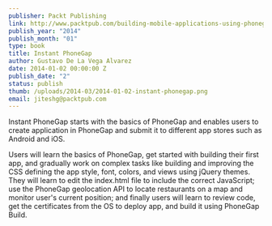 ```yaml
---
publisher: Packt Publishing
link: http://www.packtpub.com/building-mobile-applications-using-phonegap-with-the-geolocation-api/book
publish_year: "2014"
publish_month: "01"
type: book
title: Instant PhoneGap
author: Gustavo De La Vega Alvarez
date: 2014-01-02 00:00:00 Z
publish_date: "2"
status: publish
thumb: /uploads/2014-03/2014-01-02-instant-phonegap.png
email: jiteshg@packtpub.com
---
```


Instant PhoneGap starts with the basics of PhoneGap and enables users to create application in PhoneGap and submit it to different app stores such as Android and iOS.

Users will learn the basics of PhoneGap, get started with building their first app, and gradually work on complex tasks like building and improving the CSS defining the app style, font, colors, and views using jQuery themes. They will learn to edit the index.html file to include the correct JavaScript; use the PhoneGap geolocation API to locate restaurants on a map and monitor user's current position; and finally users will learn to review code, get the certificates from the OS to deploy app, and build it using PhoneGap Build.
